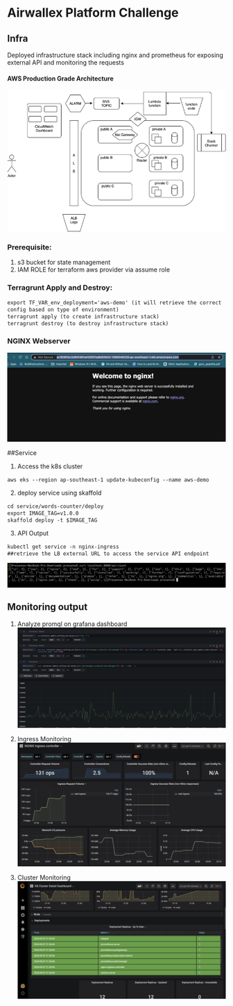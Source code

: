 # Airwallex Platform Challenge

## Infra
Deployed infrastructure stack including nginx and prometheus for exposing external API and monitoring the requests

#### AWS Production Grade Architecture

![Alt text](https://github.com/prasanna12510/airwallex-platform-challenge/blob/main/docs/img/APIArchicture.png?raw=true "AWSArchitecture")

### Prerequisite:
1. s3 bucket for state management
2. IAM ROLE for terraform aws provider via assume role

### Terragrunt Apply and Destroy:
```shell
export TF_VAR_env_deployment='aws-demo' (it will retrieve the correct config based on type of environment)
terragrunt apply (to create infrastructure stack)
terragrunt destroy (to destroy infrastructure stack)

```

### NGINX Webserver
![Alt text](https://github.com/prasanna12510/airwallex-platform-challenge/blob/main/docs/img/nginx-webserver.png?raw=true "AWSArchitecture")


##Service

1. Access the k8s cluster
```shell
aws eks --region ap-southeast-1 update-kubeconfig --name aws-demo
```
2. deploy service using skaffold
```shell
cd service/words-counter/deploy
export IMAGE_TAG=v1.0.0
skaffold deploy -t $IMAGE_TAG
```
3. API Output
``` shell
kubectl get service -n nginx-ingress
##retrieve the LB external URL to access the service API endpoint
```
![Alt text](https://github.com/prasanna12510/airwallex-platform-challenge/blob/main/docs/img/word-frequency.png?raw=true "AWSArchitecture")

## Monitoring output
1. Analyze promql on grafana dashboard
![Alt text](https://github.com/prasanna12510/hyphen-platform-challenge/blob/main/doc/img/metrics-grafana.png?raw=true "Grafana")

2. Ingress Monitoring
![Alt text](https://github.com/prasanna12510/hyphen-platform-challenge/blob/main/doc/img/ingress-monitoring.png?raw=true "Ingress Monitoring")

3. Cluster Monitoring
![Alt text](https://github.com/prasanna12510/hyphen-platform-challenge/blob/main/doc/img/clusterdetail.png?raw=true "K8s Cluster Monitoring")
